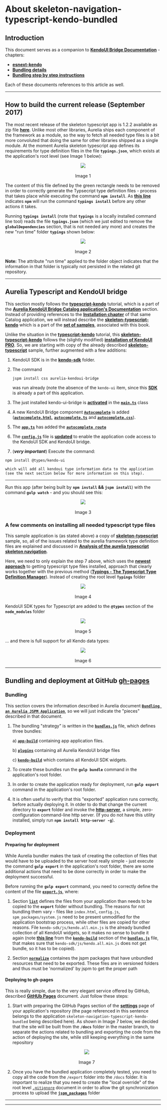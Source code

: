 # About skeleton-navigation-typescript-kendo-bundled

## Introduction

This document serves as a companion to **[KendoUI Bridge Documentation](https://aurelia-ui-toolkits.gitbooks.io/kendoui-bridge-docs/content/)** - chapters:

- **[esnext-kendo](https://aurelia-ui-toolkits.gitbooks.io/kendoui-bridge-docs/content/developers-tutorials/42_skeleton_esnext.html)**
- **[Bundling details](https://aurelia-ui-toolkits.gitbooks.io/kendoui-bridge-docs/content/bd-notes/on_bundling.html)**
- **[Bundling step by step instructions](https://aurelia-ui-toolkits.gitbooks.io/kendoui-bridge-docs/content/app_developers_notes/bundlingstep_by_step_instructions_md.html)**

Each of these documents references to this article as well.

***

## How to build the current release (September 2017)

The most recent release of the skeleton typescript app is 1.2.2 available as zip file **[here](https://github.com/aurelia/skeleton-navigation/archive/1.1.2.zip)**. Unlike most other libraries, Aurelia ships each component of the framework as a module, so the way to fetch all needed type files is a bit more convoluted that doing the same for other libraries shipped as a single module. At the moment Aurelia skeleton typescript app defines its requirements for type definition files in the file **`typings.json`**, which exists at the application's root level (see Image 1 below):

<p align=center>
<img src="https://user-images.githubusercontent.com/2712405/29881939-9fddd300-8d79-11e7-88d5-42143ce354bb.png"></img>
<br><br>
Image 1
</p>

The content of this file defined by the green rectangle needs to be removed in order to correctly generate the Typsecript type definition files - process that takes place while executing the command **`npm install`**. As **[this line](https://github.com/aurelia-tools/atb-samples/blob/master/skeleton-typescript/package.json#L24)** indicates **`npm`** will run the command **`typings install`** before any other actions it takes.

Running **`typings install`** (note that **`typings`** is a locally installed command line tool) reads the file **`typings.json`** (which we just edited to remove the **`globalDependencies`** section, that is not needed any more) and creates the new "run time" folder **`typings`** shown below:

<p align=center>
<img src="https://user-images.githubusercontent.com/2712405/29883337-fdcc105e-8d7d-11e7-8079-b5135f03191f.png"></img>
<br><br>
Image 2
</p>

**Note:** The attribute "run time" applied to the folder object indicates that the information in that folder is typically not persisted in the related git repository.

***

## Aurelia Typescript and KendoUI bridge

This section mostly follows the **[typescript-kendo](https://aurelia-ui-toolkits.gitbooks.io/kendoui-bridge-docs/content/developers-tutorials/44_typescript.html)** tutorial, which is a part of the **[Aurelia KendoUI Bridge Catalog application's Documentation](http://aurelia-ui-toolkits.github.io/demo-kendo/#/documentation)** section. Instead of providing references to the **[Installation chapter](https://www.gitbook.com/book/aurelia-ui-toolkits/kendo-ui-sdk-installation)** of that same Catalog application, we will instead describe the **[skeleton-typescript-kendo](https://github.com/aurelia-tools/atb-samples/tree/master/skeleton-typescript-kendo)** which is a part of the **[set of samples](https://github.com/aurelia-tools/atb-samples)**, associated with this book.

Unlike the situation in the **[typescript-kendo](https://aurelia-ui-toolkits.gitbooks.io/kendoui-bridge-docs/content/developers-tutorials/44_typescript.html)** tutorial, this **[skeleton-typescript-kendo](https://github.com/aurelia-tools/atb-samples/tree/master/skeleton-typescript-kendo)** follows the (slightly modified) **[installation of KendoUI PRO](https://aurelia-ui-toolkits.gitbooks.io/kendo-ui-sdk-installation/content/installation/installing%20kendo/advanced/pro/jspm/downloaded_zip.html)**. So, we are starting with copy of the already described **[skeleton-typescript](https://github.com/aurelia-tools/atb-samples/tree/master/skeleton-typescript)** sample, further augmented with a few additions:

1. KendoUI SDK is in the **[kendo-sdk](https://github.com/aurelia-tools/atb-samples/tree/master/skeleton-typescript-kendo/kendo-sdk)** folder.

1. The command

    ```
    jspm install css aurelia-kendoui-bridge
    ```
    was run already (note the absence of the `kendo-ui` item, since this **[SDK](https://github.com/aurelia-ui-toolkits/skeleton-navigation-typescript-kendo-bundled/tree/master/kendo-sdk)** is already a part of this application.

1. The just installed kendo-ui-bridge is **[activated](https://github.com/aurelia-tools/atb-samples/blob/master/skeleton-typescript-kendo/src/main.ts#L8)** in the **[`main.ts`](https://github.com/aurelia-tools/atb-samples/blob/master/skeleton-typescript-kendo/src/main.ts)** class

1. A new KendoUI Bridge component **[`Autocomplete`](http://aurelia-ui-toolkits.github.io/demo-kendo/#/samples/autocomplete-basic-use)** is added (**[`autocomplete.html`](https://github.com/aurelia-tools/atb-samples/blob/master/skeleton-typescript-kendo/src/autocomplete.html)**, **[`autocomplete.ts`](https://github.com/aurelia-tools/atb-samples/blob/master/skeleton-typescript-kendo/src/autocomplete.ts)** and **[`autocomplete.css`](https://github.com/aurelia-tools/atb-samples/blob/master/skeleton-typescript-kendo/src/autocomplete.css)**).

1. The **[`app.ts`](https://github.com/aurelia-tools/atb-samples/blob/master/skeleton-typescript-kendo/src/app.ts)** has added the **[`autocomplete route`](https://github.com/aurelia-tools/atb-samples/blob/master/skeleton-typescript-kendo/src/app.ts#L12)**

1. The **[`config.js`](https://github.com/aurelia-tools/atb-samples/blob/master/skeleton-typescript-kendo/config.js)** file is **[updated](https://github.com/aurelia-tools/atb-samples/blob/master/skeleton-typescript-kendo/config.js#L8-L9)** to enable the application code access to the KendoUI SDK and KendoUI bridge.

1. (___very important___) Execute the command:

```
npm install @types/kendo-ui
```
    which will add all kendoui type information data to the application (see the next section below for more information on this step).

***

Run this app (after being built by **`npm install` && `jspm install`**) with the command **`gulp watch`** - and you should see this:

<p align=center>
<img src="https://user-images.githubusercontent.com/2712405/29835900-65be348e-8cc1-11e7-8879-aaab4ca06372.png"></img>
<br><br>
Image 3
</p>

### A few comments on installing all needed typescript type files

This sample application is (as stated above) a copy of **[skeleton-typescript](https://github.com/aurelia-tools/atb-samples/tree/master/skeleton-typescript)** sample, so, all of the issues related to the aurelia framework type definition files are explained and discussed in **[Analysis of the aurelia typescript skeleton navigation](./status-in-august-2017/analysis-of-the-aurelia-typescript-skeleton-navigation.html)**.

Here, we need to only explain the step 7 above, which uses the **[newest approach](https://blogs.msdn.microsoft.com/typescript/2016/06/15/the-future-of-declaration-files/)** to getting typescript type files installed, approach that clearly works together with the previous method (**[Typings - The Typescript Type Definition Manager](https://github.com/typings/typings)**). Instead of creating the root level **`Typings`** folder

<p align=center>
<img src="https://user-images.githubusercontent.com/2712405/29837298-bff7e676-8cc5-11e7-9a7b-248f8a53a852.png"></img>
<br><br>
Image 4
</p>

KendoUI SDK types for Typescript are added to the **`@types`** section of the **`node_modules`** folder

<p align=center>
<img src="https://user-images.githubusercontent.com/2712405/29837674-d04fc204-8cc6-11e7-9f80-cdd4a6cf0630.png"></img>
<br><br>
Image 5
</p>

... and there is full support for all Kendo data types:

<p align=center>
<img src="https://user-images.githubusercontent.com/2712405/29845050-66c989aa-8cdf-11e7-824d-a3b8f85fab23.png"></img>
<br><br>
Image 6
</p>

***

## Bundling and deployment at GitHub [gh-pages](https://pages.github.com/)

### Bundling

This section covers the information described in Aurelia document **[`Bundling an Aurelia JSPM Application`](http://aurelia.io/hub.html#/doc/article/aurelia/framework/latest/bundling-jspm/3)**, so we will just indicate the "pieces" described in that document.

1. The bundling "strategy" is written in the **[`bundles.js`](https://github.com/aurelia-ui-toolkits/skeleton-navigation-typescript-kendo-bundled/blob/master/build/bundles.js)** file, which defines three bundles:

    a)  **[`app-build`](https://github.com/aurelia-ui-toolkits/skeleton-navigation-typescript-kendo-bundled/blob/master/build/bundles.js#L3-L15)** containing app application files.

    b) **[`plugins`](https://github.com/aurelia-ui-toolkits/skeleton-navigation-typescript-kendo-bundled/blob/master/build/bundles.js#L16-L28)** containing all Aurelia KendoUI bridge files

    c) **[`kendo-build`](https://github.com/aurelia-ui-toolkits/skeleton-navigation-typescript-kendo-bundled/blob/master/build/bundles.js#L55-L63)** which contains all KendoUI SDK widgets.

1. To create these bundles run the **`gulp bundle`** command in the application's root folder.

1. In order to create the application ready for deployment, run **`gulp export`** command in the application's root folder.

1. It is often useful to verify that this "exported" application runs correctly, before actually deploying it. In otder to do that change the current directory to **`export`** folder and invoke the **[http-server](https://www.npmjs.com/package/http-server)**, a simple, zero-configuration command-line http server. (If you do not have this utility installed, simply run **`npm install http-server -g`**).

### Deployment

#### Preparing for deployment

While Aurelia bundler makes the task of creating the collection of files that would have to be uploaded to the server host really simple - just execute the command **`gulp export`** in the application's root folder, there are some additional actions that need to be done correctly in order to make the deployment successful.

Before running the **`gulp export`** command, you need to correctly define the content of the file **[`export.js`](https://github.com/aurelia-ui-toolkits/skeleton-navigation-typescript-kendo-bundled/blob/master/build/export.js)**, where:

1. Section **[`list`](https://github.com/aurelia-ui-toolkits/skeleton-navigation-typescript-kendo-bundled/blob/master/build/export.js)** defines the files from your application than needs to be copied to the **`export`** folder without bundling. The reasons for not bundling them vary - files like `index.html`, `config.js`, `spm_packages/system.js` need to be present unmodified for the application bootstrap process, while other files are copied for other reasons. File `kendo-sdk/js/kendo.all.min.js` is the already bundled collection of all KendoUI widgets, so it makes no sense to bundle it again (note **[this line](https://github.com/aurelia-ui-toolkits/skeleton-navigation-typescript-kendo-bundled/blob/master/build/bundles.js#L57)** from the **[`kendo-build`](https://github.com/aurelia-ui-toolkits/skeleton-navigation-typescript-kendo-bundled/blob/master/build/bundles.js#L55-L63)** section of the **[`bundles.js`]()** file, that makes sure that `kendo-sdk/js/kendo.all.min.js` does not get bundle, so it has to be copied).

1. Section **[`normalize`](https://github.com/aurelia-ui-toolkits/skeleton-navigation-typescript-kendo-bundled/blob/master/build/export.js#L27-L44)** containes the jspm packages that have unbundled resources that need to be exported. These files are in versioned folders and thus must be 'normalized' by jspm to get the proper path

#### Deploying to gh-pages

This is really simple, due to the very elegant service offered by GitHub, described **[GitHUb Pages](https://pages.github.com/)** document. Just follow these steps:

1. Start with preparing the GitHub Pages section of the **[settings](https://github.com/aurelia-ui-toolkits/skeleton-navigation-typescript-kendo-bundled/settings)** page of your application's repository (the page referenced in this sentence belongs to the application `skeleton-navigation-typescript-kendo-bundled` being described here). As shown in Image 7 below, we decided that the site will be built from the **`/docs`** folder in the master branch, to separate the actions related to bundling and exporting the code from the action of deploying the site, while still keeping everything in the same repository

    <p align=center>
      <img src="https://user-images.githubusercontent.com/2712405/30042542-e7bf26e8-91bf-11e7-886e-edb9c8d7d7db.png"></img>
    <br><br>
    Image 7
    </p>

1. Once you have the bundled application completely tested, you need to copy all the code from the `/export` folder into the `/docs` folder. It is important to realize that you need to create the "local override" of the root level [`.gitignore`](https://github.com/aurelia-ui-toolkits/skeleton-navigation-typescript-kendo-bundled/blob/master/.gitignore) document in order to allow the git synchronization process to upload the **[`jspm_packages`](https://github.com/aurelia-ui-toolkits/skeleton-navigation-typescript-kendo-bundled/tree/master/docs/jspm_packages)** folder

***
***
